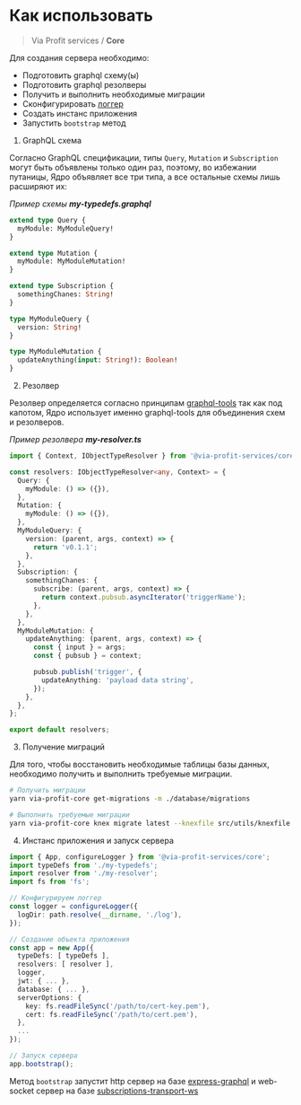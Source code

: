 # Как использовать

> Via Profit services / **Core**

Для создания сервера необходимо:

 - Подготовить graphql схему(ы)
 - Подготовить graphql резолверы
 - Получить и выполнить необходимые миграции
 - Сконфигурировать [логгер](./logger.md)
 - Создать инстанс приложения
 - Запустить `bootstrap` метод


1. GraphQL схема

Согласно GraphQL спецификации, типы `Query`, `Mutation` и `Subscription` могут быть объявлены только один раз, поэтому, во избежании путаницы, Ядро объявляет все три типа, а все остальные схемы лишь расширяют их:

_Пример схемы **my-typedefs.graphql**_
```graphql
extend type Query {
  myModule: MyModuleQuery!
}

extend type Mutation {
  myModule: MyModuleMutation!
}

extend type Subscription {
  somethingChanes: String!
}

type MyModuleQuery {
  version: String!
}

type MyModuleMutation {
  updateAnything(input: String!): Boolean!
}
```

2. Резолвер

Резолвер определяется согласно принципам [graphql-tools](https://github.com/ardatan/graphql-tools) так как под капотом, Ядро использует именно graphql-tools для объединения схем и резолверов.

_Пример резолвера **my-resolver.ts**_

```ts
import { Context, IObjectTypeResolver } from '@via-profit-services/core';

const resolvers: IObjectTypeResolver<any, Context> = {
  Query: {
    myModule: () => ({}),
  },
  Mutation: {
    myModule: () => ({}),
  },
  MyModuleQuery: {
    version: (parent, args, context) => {
      return 'v0.1.1';
    },
  },
  Subscription: {
    somethingChanes: {
      subscribe: (parent, args, context) => {
        return context.pubsub.asyncIterator('triggerName');
      },
    },
  },
  MyModuleMutation: {
    updateAnything: (parent, args, context) => {
      const { input } = args;
      const { pubsub } = context;

      pubsub.publish('trigger', {
        updateAnything: 'payload data string',
      });
    },
  },
};

export default resolvers;
```

3. Получение миграций

Для того, чтобы восстановить необходимые таблицы базы данных, необходимо получить и выполнить требуемые миграции.

```bash
# Получить миграции
yarn via-profit-core get-migrations -m ./database/migrations

# Выполнить требуемые миграции
yarn via-profit-core knex migrate latest --knexfile src/utils/knexfile.ts
```

4. Инстанс приложения и запуск сервера

```ts
import { App, configureLogger } from '@via-profit-services/core';
import typeDefs from './my-typedefs';
import resolver from './my-resolver';
import fs from 'fs';

// Конфигурируем логгер
const logger = configureLogger({
  logDir: path.resolve(__dirname, './log'),
});

// Создание объекта приложения
const app = new App({
  typeDefs: [ typeDefs ],
  resolvers: [ resolver ],
  logger,
  jwt: { ... },
  database: { ... },
  serverOptions: {
    key: fs.readFileSync('/path/to/cert-key.pem'),
    cert: fs.readFileSync('/path/to/cert.pem'),
  },
  ...
});

// Запуск сервера
app.bootstrap();

```

Метод `bootstrap` запустит http сервер на базе [express-graphql](https://github.com/graphql/express-graphql) и web-socket сервер на базе [subscriptions-transport-ws](https://github.com/apollographql/subscriptions-transport-ws)